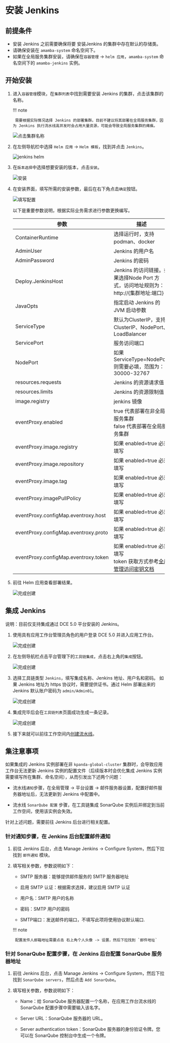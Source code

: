 # 安装 Jenkins

## 前提条件

- 安装 Jenkins 之前需要确保将要 安装Jenkins 的集群中存在默认的存储类。
- 请确保安装在 `amamba-system` 命名空间下。
- 如果在全局服务集群安装，请确保在`容器管理` -> `helm 应用`，`amamba-system` 命名空间下的 `amamba-jenkins` 实例。

## 开始安装

1. 进入`容器管理`模块，在`集群列表`中找到需要安装 Jenkins 的集群，点击该集群的名称。

    !!! note

        需要根据实际情况选择 Jenkins 的部署集群。目前不建议将其部署在全局服务集群，因为 Jenkins 执行流水线高并发时会占用大量资源，可能会导致全局服务集群的瘫痪。

    ![点击集群名称](https://docs.daocloud.io/daocloud-docs-images/docs/amamba/images/install-jenkins11.png)

2. 在左侧导航栏中选择 `Helm 应用` -> `Helm 模板`，找到并点击 `Jenkins`。

    ![jenkins helm](https://docs.daocloud.io/daocloud-docs-images/docs/amamba/images/install-jenkins12.png)

3. 在`版本选择`中选择想要安装的版本，点击`安装`。

    ![安装](https://docs.daocloud.io/daocloud-docs-images/docs/amamba/images/install-jenkins13.png)

4. 在安装界面，填写所需的安装参数，最后在右下角点击`确定`按钮。

    ![填写配置](https://docs.daocloud.io/daocloud-docs-images/docs/amamba/images/install-jenkins14.png)

    以下是重要参数说明，根据实际业务需求进行参数更换编写。

    | 参数                                 | 描述                                                         |
    | ------------------------------------ | ------------------------------------------------------------ |
    | ContainerRuntime                     | 选择运行时，支持 podman、docker                                 |
    | AdminUser                            | Jenkins 的用户名                                             |
    | AdminPassword                        | Jenkins 的密码                                               |
    | Deploy.JenkinsHost                   | Jenkins 的访问链接。如果选择Node Port 方式，访问地址规则为：http://{集群地址:端口} |
    | JavaOpts                             | 指定启动 Jenkins 的 JVM 启动参数                             |
    | ServiceType                          | 默认为ClusterIP，支持ClusterIP、NodePort、LoadBalancer       |
    | ServicePort                          | 服务访问端口                                                 |
    | NodePort                             | 如果 ServiceType=NodePort 则需要必填，范围为：30000-32767    |
    | resources.requests                   | Jenkins 的资源请求值                                         |
    | resources.limits                     | Jenkins 的资源限制值                                         |
    | image.registry                       | jenkins 镜像                                                 |
    | eventProxy.enabled                   | true 代表部署在非全局服务集群<br />false 代表部署在全局服务集群 |
    | eventProxy.image.registry            | 如果 enabled=true 必须填写                                   |
    | eventProxy.image.repository          | 如果 enabled=true 必须填写                                   |
    | eventProxy.image.tag                 | 如果 enabled=true 必须填写                                   |
    | eventProxy.imagePullPolicy           | 如果 enabled=true 必须填写                                   |
    | eventProxy.configMap.eventroxy.host  | 如果 enabled=true 必须填写                                   |
    | eventProxy.configMap.eventroxy.proto | 如果 enabled=true 必须填写                                   |
    | eventProxy.configMap.eventroxy.token | 如果 enabled=true 必须填写<br />token 获取方式参考[全局管理访问密钥文档](../../../ghippo/user-guide/personal-center/accesstoken.md) |

5. 前往 Helm 应用查看部署结果。

    ![完成创建](https://docs.daocloud.io/daocloud-docs-images/docs/amamba/images/install-jenkins15.png)

## 集成 Jenkins

说明：目前仅支持集成通过 DCE 5.0 平台安装的 Jenkins。

1. 使用具有应用工作台管理员角色的用户登录 DCE 5.0 并进入应用工作台。

    ![完成创建](https://docs.daocloud.io/daocloud-docs-images/docs/amamba/images/install-jenkins16.png)

2. 在左侧导航栏点击平台管理下的`工具链集成`，点击右上角的`集成`按钮。

    ![完成创建](https://docs.daocloud.io/daocloud-docs-images/docs/amamba/images/install-jenkins17.png)

3. 选择工具链类型 `Jenkins`，填写集成名称、Jenkins 地址、用户名和密码。
   如果 Jenkins 地址为 https 协议时，需要提供证书。通过 Helm 部署出来的 Jenkins 默认账户密码为 `admin/Admin01`。

    ![完成创建](https://docs.daocloud.io/daocloud-docs-images/docs/amamba/images/install-jenkins18.png)

4. 集成完毕后会在`工具链列表`页面成功生成一条记录。

    ![完成创建](https://docs.daocloud.io/daocloud-docs-images/docs/amamba/images/install-jenkins19.png)

5. 接下来就可以前往工作空间内[创建流水线](create/custom.md)。

## 集注意事项

如果集成的 Jenkins 实例部署在非 `kpanda-global-cluster` 集群时，会导致应用工作台无法更新 Jenkins 实例的配置文件（后续版本时会优化集成 Jenkins 实例需要填写所在集群、命名空间），从而引发出下述两个问题：

- 流水线`通知`步骤，在全局管理 -> 平台设置 -> 邮件服务器设置，配置好邮件服务器地址后，无法更新到 Jenkins 中配置中。

- 流水线 `SonarQube 配置` 步骤，在工具链集成 SonarQube 实例后并绑定到当前工作空间，使用该实例会失效。

针对上述问题，需要前往 Jenkins 后台进行相关配置。

### 针对通知步骤，在 Jenkins 后台配置邮件通知

1. 前往 Jenkins 后台，点击 Manage Jenkins -> Configure System，然后下拉找到 `邮件通知` 模块。

2. 填写相关参数，参数说明如下：

    - SMTP 服务器：能够提供邮件服务的 SMTP 服务器地址

    - 启用 SMTP 认证：根据需求选择，建议启用 SMTP 认证

    - 用户名：SMTP 用户的名称

    - 密码：SMTP 用户的密码

    - SMTP端口：发送邮件的端口，不填写此项将使用协议默认端口.

    !!! note

        配置发件人邮箱地址需要点击 右上角个人头像 -> 设置，然后下拉找到 `邮件地址`

### 针对 SonarQube 配置步骤，在 Jenkins 后台配置 SonarQube 服务器地址

1. 前往 Jenkins 后台，点击 Manage Jenkins -> Configure System，然后下拉找到 `SonarQube servers`，然后点击 `Add SonarQube`。

2. 填写相关参数，参数说明如下：

    - Name：给 SonarQube 服务器配置一个名称，在应用工作台流水线的 SonarQube 配置步骤中需要输入该名字。

    - Server URL：SonarQube 服务器的 URL。

    - Server authentication token：SonarQube 服务器的身份验证令牌。您可以在 SonarQube 控制台中生成一个令牌。
